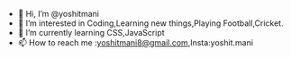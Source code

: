 - 👋 Hi, I’m @yoshitmani
- 👀 I’m interested in Coding,Learning new things,Playing Football,Cricket.
- 🌱 I’m currently learning CSS,JavaScript
- 📫 How to reach me :yoshitmani8@gmail.com,Insta:yoshit.mani

<!---
yoshitmani/yoshitmani is a ✨ special ✨ repository because its `README.md` (this file) appears on your GitHub profile.
You can click the Preview link to take a look at your changes.
--->
